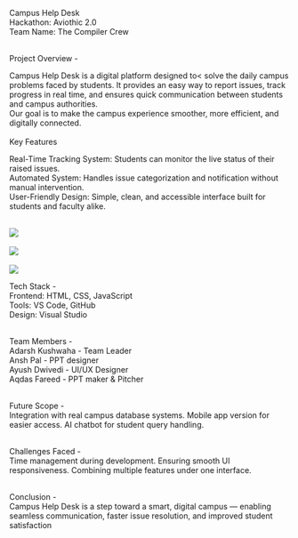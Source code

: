 Campus Help Desk<br>
 Hackathon: Aviothic 2.0<br>
 Team Name: The Compiler Crew<br><br>
 
 Project Overview - <br>
 
Campus Help Desk is a digital platform designed to<
solve the daily campus problems faced by students.
It provides an easy way to report issues, track progress
in real time, and ensures quick communication
between students and campus authorities.<br>
Our goal is to make the campus experience smoother,
more efficient, and digitally connected.<br><br>
 Key Features<br>
 
 Real-Time Tracking System: Students can monitor
the live status of their raised issues.<br>
 Automated System: Handles issue categorization
and notification without manual intervention.<br>
 User-Friendly Design: Simple, clean, and accessible
interface built for students and faculty alike.<br><br>

<img src="https://github.com/user-attachments/assets/ee706cca-8817-47ce-a572-5b62a5c1a8a8">
<br>

<br>

<img src="https://github.com/user-attachments/assets/206dbb85-e42f-4c19-b4e6-cdb10b69b4a3">
<br>

<br>

<img src="https://github.com/user-attachments/assets/1a16608f-11be-4047-9855-b3d881286c0c">
<br>

Tech Stack - <br>
Frontend: HTML, CSS, JavaScript<br>
Tools: VS Code, GitHub<br>
Design: Visual Studio<br><br>

 Team Members - <br>
Adarsh Kushwaha - Team Leader<br>
Ansh Pal - PPT designer<br>
Ayush Dwivedi - UI/UX Designer<br>
Aqdas Fareed - PPT maker & Pitcher<br><br>


Future Scope - <br>
Integration with real campus database systems.
Mobile app version for easier access.
AI chatbot for student query handling.<br><br>

 Challenges Faced - <br>
Time management during development.
Ensuring smooth UI responsiveness.
Combining multiple features under one interface.<br><br>

 Conclusion - <br>
Campus Help Desk is a step toward a smart, digital
campus — enabling seamless communication, faster
issue resolution, and improved student satisfaction
